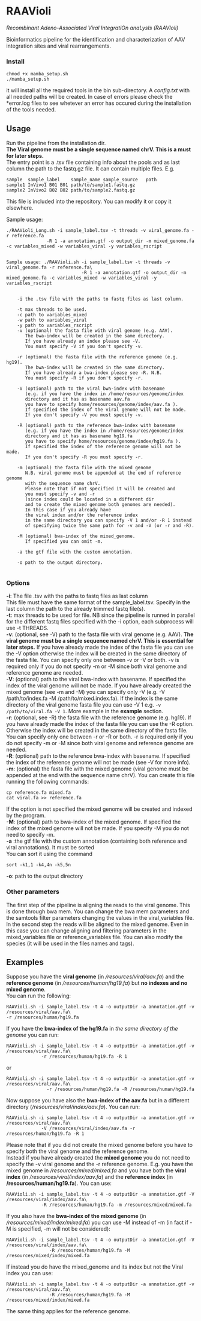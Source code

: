 # RAAVioli
_Recombinant Adeno-Associated Viral IntegratiOn anaLysIs (RAAVIoli)_

Bioinformatics pipeline for the identification and characterization of AAV integration sites and viral rearrangements.

### Install
```
chmod +x mamba_setup.sh
./mamba_setup.sh
```
it will install all the required tools in the bin sub-directory.
A *config.txt* with all needed paths will be created. 
In case of errors please check the *error.log files to see whetever an error has occured during the installation of the tools needed.

## Usage
Run the pipeline from the installation dir.  
**The Viral genome must be a single sequence named chrV. This is a must for later steps.**  
The entry point is a .tsv file containing info about the pools and as last column the path to the fastq.gz file. It can contain multiple files. E.g.
```
sample	sample_label	sample_name	sample_source	path
sample1	InVivo1	B01	B01	path/to/sample1.fastq.gz
sample2	InVivo2	B02	B02	path/to/sample2.fastq.gz
```
This file is included into the repository. You can modify it or copy it elsewhere.  

Sample usage:
```
./RAAVioli_Long.sh -i sample_label.tsv -t threads -v viral_genome.fa -r reference.fa
               -R 1 -a annotation.gtf -o output_dir -m mixed_genome.fa -c variables_mixed -w variables_viral -y variables_rscript 


Sample usage: ./RAAVioli.sh -i sample_label.tsv -t threads -v viral_genome.fa -r reference.fa\
                            -R 1 -a annotation.gtf -o output_dir -m mixed_genome.fa -c variables_mixed -w variables_viral -y variables_rscript 


	-i the .tsv file with the paths to fastq files as last column.

	-t max threads to be used.
    -c path to variables_mixed
    -w path to variables_viral
    -y path to variables_rscript 
	-v (optional) the fasta file with viral genome (e.g. AAV).
	   The bwa-index will be created in the same directory. 
	   If you have already an index please see -V.
	   You must specify -V if you don't specify -v.

	-r (optional) the fasta file with the reference genome (e.g. hg19).
	   The bwa-index will be created in the same directory. 
	   If you have already a bwa-index please see -R. N.B.
	   You must specify -R if you don't specify -r.

	-V (optional) path to the viral bwa-index with basename
	   (e.g. if you have the index in /home/resources/genome/index
	   directory and it has as basename aav.fa
	   you have to specify home/resources/genome/index/aav.fa ).
	   If specified the index of the viral genome will not be made.
	   If you don't specify -V you must specify -v.

	-R (optional) path to the reference bwa-index with basename
	   (e.g. if you have the index in /home/resources/genome/index
	   directory and it has as basename hg19.fa
	   you have to specify home/resources/genome/index/hg19.fa ).
	   If specified the index of the reference genome will not be made.
	   If you don't specify -R you must specify -r.

	-m (optional) the fasta file with the mixed genome
	   N.B. viral genome must be appended at the end of reference genome
	   with the sequence name chrV.
	   Please note that if not specified it will be created and 
	   you must specify -v and -r 
	   (since index could be located in a different dir
	   and to create the mixed genome both genomes are needed). 
	   In this case if you already have
	   the viral index and/or the reference index 
	   in the same directory you can specify -V 1 and/or -R 1 instead 
	   of specifying twice the same path for -v and -V (or -r and -R).

	-M (optional) bwa-index of the mixed_genome.
	   If specified you can omit -m.

	-a the gtf file with the custom annotation. 

	-o path to the output directory.


```
### Options
**-i**: The file .tsv with the paths to fastq files as last column  
 This file must have the same format of the sample_label.tsv. Specify in the last column the path to the already trimmed fastq file(s).  
**-t**: max threads to be used for file. NB since the pipeline is runned in parallel for the different fastq files specified with the -i option, each subprocess will use -t THREADS.  
**-v**: (optional, see -V) path to the fasta file with viral genome (e.g. AAV). **The viral genome must be a single sequence named chrV. This is essential for later steps.** If you have already made the index of the fasta file you can use the -V option otherwise the index will be created in the same directory of the fasta file. You can specify only one between -v or -V or both. -v is required only if you do not specify -m or -M since both viral genome and reference genome are needed.  
**-V**: (optional) path to the viral bwa-index with basename. If specified the index of the viral genome will not be made. If you have already created the mixed genome (see -m and -M) you can specify only -V (e.g. -V /path/to/index.fa -M /path/to/mixed.index.fa). If the index is the same directory of the viral genome fasta file you can use -V 1 e.g. `-v /path/to/viral.fa -V 1`. More example in the **example** section.  
**-r**: (optional, see -R) the fasta file with the reference genome (e.g. hg19). If you have already made the index of the fasta file you can use the -R option. Otherwise the index will be created in the same directory of the fasta file. You can specify only one between -r or -R or both. -r is required only if you do not specify -m or -M since both viral genome and reference genome are needed.  
**-R**: (optional) path to the reference bwa-index with basename. If specified the index of the reference genome will not be made (see -V for more info).  
**-m**: (optional) the fasta file with the mixed genome (viral genome must be appended at the end with the sequence name chrV).
 You can create this file running the following commands: 
```
cp reference.fa mixed.fa
cat viral.fa >> reference.fa
```
If the option is not specified the mixed genome will be created and indexed by the program.  
**-M**: (optional) path to bwa-index of the mixed genome. If specified the index of the mixed genome will not be made. If you specify -M you do not need to specify -m.  
**-a** :the gtf file with the custom annotation (containing both reference and viral annotations). It must be sorted  
You can sort it using the command 
```
sort -k1,1 -k4,4n -k5,5n
```
**-o**: path to the output directory  

### Other parameters
The first step of the pipeline is aligning the reads to the viral genome. This is done through bwa mem. You can change the bwa mem parameters and the samtools filter parameters changing the values in the viral_variables file. In the second step the reads will be aligned to the mixed genome. Even in this case you can change aligning and filtering parameters in the mixed_variables file or reference_variables file. You can also modify the species (it will be used in the files names and tags).
## Examples
Suppose you have the **viral genome** (in */resources/viral/aav.fa*) and the **reference genome** (in */resources/human/hg19.fa*) but **no indexes and no mixed genome**.  
You can run the following:  
```
RAAVioli.sh -i sample_label.tsv -t 4 -o outputDir -a annotation.gtf -v /resources/viral/aav.fa\ 
-r /resources/human/hg19.fa
```
If you have the **bwa-index of the hg19.fa** in *the same directory of the genome* you can run:  
```
RAAVioli.sh -i sample_label.tsv -t 4 -o outputDir -a annotation.gtf -v /resources/viral/aav.fa\ 
             -r /resources/human/hg19.fa -R 1
```
or  
```
RAAVioli.sh -i sample_label.tsv -t 4 -o outputDir -a annotation.gtf -v /resources/viral/aav.fa\ 
               -r /resources/human/hg19.fa -R /resources/human/hg19.fa
```
Now suppose you have also the **bwa-index of the aav.fa** but in a different directory (*/resources/viral/index/aav.fa*). You can run:  
```
RAAVioli.sh -i sample_label.tsv -t 4 -o outputDir -a annotation.gtf -v /resources/viral/aav.fa\ 
             -V /resources/viral/index/aav.fa -r /resources/human/hg19.fa -R 1
```
Please note that if you did not create the mixed genome before you have to specify both the viral genome and the reference genome.  
Instead if you have already created the **mixed genome** you do not need to specify the -v viral genome and the -r reference genome.
E.g. you have the mixed genome in */resources/mixed/mixed.fa* and you have both the **viral index** (in */resources/viral/index/aav.fa*)  and the 
**reference index** (in **/resources/human/hg19.fa**). You can use:  
```
RAAVioli.sh -i sample_label.tsv -t 4 -o outputDir -a annotation.gtf -V /resources/viral/index/aav.fa\ 
             -R /resources/human/hg19.fa -m /resources/mixed/mixed.fa
```
If you also have the **bwa-index of the mixed genome** (in */resources/mixed/index/mixed.fa*) you can use -M instead of -m (in fact if -M is specified, -m will not be considered):  
```
RAAVioli.sh -i sample_label.tsv -t 4 -o outputDir -a annotation.gtf -V /resources/viral/index/aav.fa\ 
                -R /resources/human/hg19.fa -M /resources/mixed/index/mixed.fa
```
If instead you do have the mixed_genome and its index but not the Viral index you can use:  
```
RAAVioli.sh -i sample_label.tsv -t 4 -o outputDir -a annotation.gtf -v /resources/viral/aav.fa\ 
                -R /resources/human/hg19.fa -M /resources/mixed/index/mixed.fa
```
The same thing applies for the reference genome.
